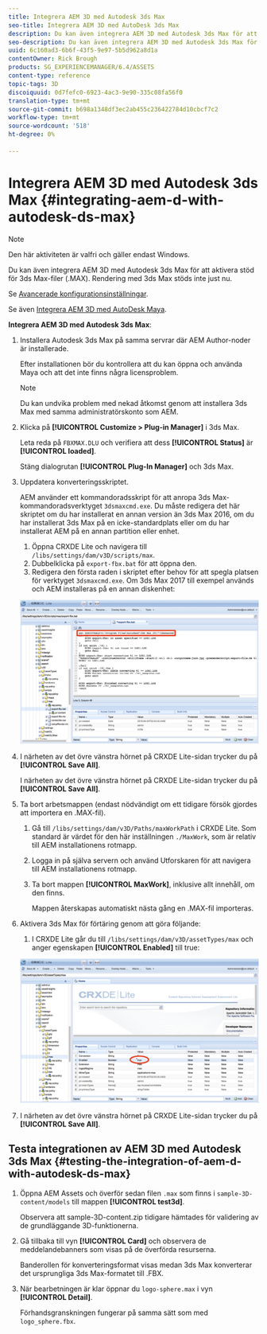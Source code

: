 ```yaml
---
title: Integrera AEM 3D med Autodesk 3ds Max
seo-title: Integrera AEM 3D med AutoDesk 3ds Max
description: Du kan även integrera AEM 3D med Autodesk 3ds Max för att aktivera stöd för 3ds Max-filer (.MAX). Rendering med 3ds Max stöds inte just nu.
seo-description: Du kan även integrera AEM 3D med Autodesk 3ds Max för att aktivera stöd för 3ds Max-filer (.MAX). Rendering med 3ds Max stöds inte just nu.
uuid: 6c160ad3-6b6f-43f5-9e97-5b5d962a8d1a
contentOwner: Rick Brough
products: SG_EXPERIENCEMANAGER/6.4/ASSETS
content-type: reference
topic-tags: 3D
discoiquuid: 0d7fefc0-6923-4ac3-9e90-335c08fa56f0
translation-type: tm+mt
source-git-commit: b698a1348df3ec2ab455c236422784d10cbcf7c2
workflow-type: tm+mt
source-wordcount: '518'
ht-degree: 0%

---
```



# Integrera AEM 3D med Autodesk 3ds Max {#integrating-aem-d-with-autodesk-ds-max}

>[!NOTE]
>
>Den här aktiviteten är valfri och gäller endast Windows.

Du kan även integrera AEM 3D med Autodesk 3ds Max för att aktivera stöd för 3ds Max-filer (.MAX). Rendering med 3ds Max stöds inte just nu.

Se [Avancerade konfigurationsinställningar](advanced-config-3d.md).

Se även [Integrera AEM 3D med AutoDesk Maya](integrate-maya-with-3d.md).

**Integrera AEM 3D med Autodesk 3ds Max**:

1. Installera Autodesk 3ds Max på samma servrar där AEM Author-noder är installerade.

   Efter installationen bör du kontrollera att du kan öppna och använda Maya och att det inte finns några licensproblem.

   >[!NOTE]
   >
   >Du kan undvika problem med nekad åtkomst genom att installera 3ds Max med samma administratörskonto som AEM.

1. Klicka på **[!UICONTROL Customize > Plug-in Manager]** i 3ds Max.

   Leta reda på `FBXMAX.DLU` och verifiera att dess **[!UICONTROL Status]** är **[!UICONTROL loaded]**.

   Stäng dialogrutan **[!UICONTROL Plug-In Manager]** och 3ds Max.

1. Uppdatera konverteringsskriptet.

   AEM använder ett kommandoradsskript för att anropa 3ds Max-kommandoradsverktyget `3dsmaxcmd.exe`. Du måste redigera det här skriptet om du har installerat en annan version än 3ds Max 2016, om du har installerat 3ds Max på en icke-standardplats eller om du har installerat AEM på en annan partition eller enhet.

   1. Öppna CRXDE Lite och navigera till `/libs/settings/dam/v3D/scripts/max`.
   1. Dubbelklicka på `export-fbx.bat` för att öppna den.
   1. Redigera den första raden i skriptet efter behov för att spegla platsen för verktyget `3dsmaxcmd.exe`. Om 3ds Max 2017 till exempel används och AEM installeras på en annan diskenhet:

   ![image2018-6-22_13-35-8](assets/image2018-6-22_13-35-8.png)

1. I närheten av det övre vänstra hörnet på CRXDE Lite-sidan trycker du på **[!UICONTROL Save All]**.

   I närheten av det övre vänstra hörnet på CRXDE Lite-sidan trycker du på **[!UICONTROL Save All]**.

1. Ta bort arbetsmappen (endast nödvändigt om ett tidigare försök gjordes att importera en .MAX-fil).

   1. Gå till `/libs/settings/dam/v3D/Paths/maxWorkPath` i CRXDE Lite. Som standard är värdet för den här inställningen `./MaxWork`, som är relativ till AEM installationens rotmapp.
   1. Logga in på själva servern och använd Utforskaren för att navigera till AEM installationens rotmapp.
   1. Ta bort mappen **[!UICONTROL MaxWork]**, inklusive allt innehåll, om den finns.

      Mappen återskapas automatiskt nästa gång en .MAX-fil importeras.

1. Aktivera 3ds Max för förtäring genom att göra följande:

   1. I CRXDE Lite går du till `/libs/settings/dam/v3D/assetTypes/max` och anger egenskapen **[!UICONTROL Enabled]** till true:

   ![image2018-6-22_13-50-50](assets/image2018-6-22_13-50-50.png)

1. I närheten av det övre vänstra hörnet på CRXDE Lite-sidan trycker du på **[!UICONTROL Save All]**.

## Testa integrationen av AEM 3D med Autodesk 3ds Max {#testing-the-integration-of-aem-d-with-autodesk-ds-max}

1. Öppna AEM Assets och överför sedan filen `.max` som finns i `sample-3D-content/models` till mappen **[!UICONTROL test3d]**.

   Observera att sample-3D-content.zip tidigare hämtades för validering av de grundläggande 3D-funktionerna.

1. Gå tillbaka till vyn **[!UICONTROL Card]** och observera de meddelandebanners som visas på de överförda resurserna.

   Banderollen för konverteringsformat visas medan 3ds Max konverterar det ursprungliga 3ds Max-formatet till .FBX.

1. När bearbetningen är klar öppnar du `logo-sphere.max` i vyn **[!UICONTROL Detail]**.

   Förhandsgranskningen fungerar på samma sätt som med `logo_sphere.fbx`.

